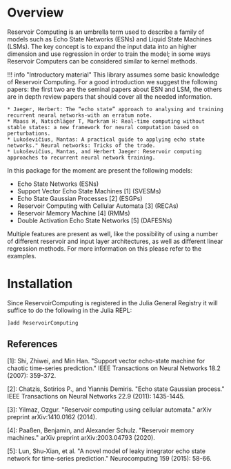 # Overview

Reservoir Computing is an umbrella term used to describe a family of models such as Echo State Networks (ESNs) and Liquid State Machines (LSMs). The key concept is to expand the input data into an higher dimension and use regression in order to train the model; in some ways Reservoir Computers can be considered similar to kernel methods. 

!!! info "Introductory material"
    This library assumes some basic knowledge of Reservoir Computing. For a good introduction we suggest the following papers: the first two are the seminal papers about ESN and LSM, the others are in depth review papers that should cover all the needed information.
    
    * Jaeger, Herbert: The “echo state” approach to analysing and training recurrent neural networks-with an erratum note.
    * Maass W, Natschläger T, Markram H: Real-time computing without stable states: a new framework for neural computation based on perturbations.
    * Lukoševičius, Mantas: A practical guide to applying echo state networks." Neural networks: Tricks of the trade.
    * Lukoševičius, Mantas, and Herbert Jaeger: Reservoir computing approaches to recurrent neural network training.

In this package for the moment are present the following models:
- Echo State Networks (ESNs) 
- Support Vector Echo State Machines \[1\] (SVESMs)
- Echo State Gaussian Processes \[2\] (ESGPs)
- Reservoir Computing with Cellular Automata \[3\] (RECAs)
- Reservoir Memory Machine \[4\] (RMMs)
- Double Activation Echo State Networks \[5\] (DAFESNs)

Multiple features are present as well, like the possibility of using a number of different reservoir and input layer architectures, as well as different linear regression methods. For more information on this please refer to the examples.

# Installation
Since ReservoirComputing is registered in the Julia General Registry it will suffice to do the following in the Julia REPL:
```
]add ReservoirComputing
```




## References
 
 
[1]: Shi, Zhiwei, and Min Han. "Support vector echo-state machine for chaotic time-series prediction." IEEE Transactions on Neural Networks 18.2 (2007): 359-372.

[2]: Chatzis, Sotirios P., and Yiannis Demiris. "Echo state Gaussian process." IEEE Transactions on Neural Networks 22.9 (2011): 1435-1445.

[3]: Yilmaz, Ozgur. "Reservoir computing using cellular automata." arXiv preprint arXiv:1410.0162 (2014).

[4]: Paaßen, Benjamin, and Alexander Schulz. "Reservoir memory machines." arXiv preprint arXiv:2003.04793 (2020).

[5]: Lun, Shu-Xian, et al. "A novel model of leaky integrator echo state network for time-series prediction." Neurocomputing 159 (2015): 58-66.
